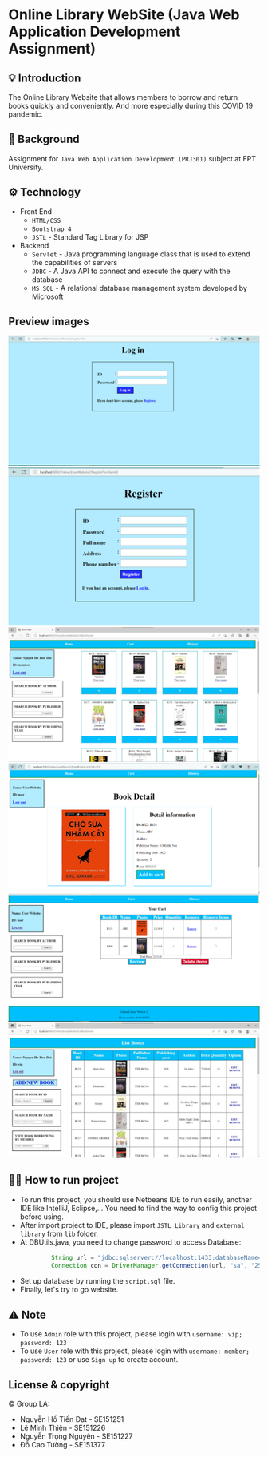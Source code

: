 # Online Library WebSite (Java Web Application Development Assignment)

## 💡 Introduction

The Online Library Website that allows members to borrow and return books quickly and conveniently. And more especially during this COVID 19 pandemic.

## 👋 Background

Assignment for `Java Web Application Development (PRJ301)` subject at FPT University.

## ⚙️ Technology

- Front End
  - `HTML/CSS`
  - `Bootstrap 4`
  - `JSTL` - Standard Tag Library for JSP
- Backend
  - `Servlet` - Java programming language class that is used to extend the capabilities of servers
  - `JDBC` - A Java API to connect and execute the query with the database
  - `MS SQL` - A relational database management system developed by Microsoft

## Preview images

![Source code](https://github.com/SE151251/Online_Library_Website/blob/main/img_show/login.PNG)
![Source code](https://github.com/SE151251/Online_Library_Website/blob/main/img_show/register.PNG)
![Source code](https://github.com/SE151251/Online_Library_Website/blob/main/img_show/home_member.png)
![Source code](https://github.com/SE151251/Online_Library_Website/blob/main/img_show/view_detial.PNG)
![Source code](https://github.com/SE151251/Online_Library_Website/blob/main/img_show/cart.PNG)
![Source code](https://github.com/SE151251/Online_Library_Website/blob/main/img_show/home_admin.png)

## 🏃‍♂️ How to run project

- To run this project, you should use Netbeans IDE to run easily, another IDE like IntelliJ, Eclipse,... You need to find the way to config this project before using.
- After import project to IDE, please import `JSTL Library` and `external library` from `lib` folder.
- At DBUtils.java, you need to change password to access Database:

```java
            String url = "jdbc:sqlserver://localhost:1433;databaseName=PRJ301_SE1612_LA_OnlineLibraryWebsite2";
            Connection con = DriverManager.getConnection(url, "sa", "25032001"); // change with your password here
```

- Set up database by running the `script.sql` file.
- Finally, let's try to go website.

## ⚠️ Note

- To use `Admin` role with this project, please login with `username: vip; password: 123`
- To use `User` role with this project, please login with `username: member; password: 123` or use `Sign up` to create account.

## License & copyright

© Group LA: 
- Nguyễn Hồ Tiến Đạt - SE151251
- Lê Minh Thiện - SE151226
- Nguyễn Trọng Nguyên - SE151227
- Đỗ Cao Tường - SE151377

